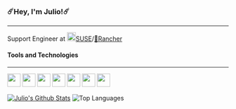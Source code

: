 ### ☄️Hey, I'm Julio!☄️ 
---
Support Engineer at [<img src="https://cdn.jsdelivr.net/gh/devicons/devicon/icons/opensuse/opensuse-original.svg" width="20" height="20"/>SUSE](https://suse.com)/[🐂Rancher](https://rancher.com)

#### Tools and Technologies
---
<img src="https://cdn.jsdelivr.net/gh/devicons/devicon/icons/kubernetes/kubernetes-plain.svg" width="30" height="30"/> <img src="https://cdn.jsdelivr.net/gh/devicons/devicon/icons/k3s/k3s-original.svg" width="30" height="30"/> <img src="https://cdn.jsdelivr.net/gh/devicons/devicon/icons/go/go-original.svg" width="30" height="30"/> <img src="https://cdn.jsdelivr.net/gh/devicons/devicon/icons/terraform/terraform-original.svg" width="30" height="30"/> <img src="https://cdn.jsdelivr.net/gh/devicons/devicon/icons/python/python-original.svg" width="30" height="30"/> <img src="https://cdn.jsdelivr.net/gh/devicons/devicon/icons/bash/bash-original.svg" width="30" height="30"/> <img src="https://cdn.jsdelivr.net/gh/devicons/devicon/icons/docker/docker-plain.svg" width="30" height="30"/>





[![Julio's Github Stats](https://github-readme-stats.vercel.app/api?username=VltraHeaven&show_icons=true&theme=dracula)](https://github.com/anuraghazra/github-readme-stats)
![Top Languages](https://github-readme-stats.vercel.app/api/top-langs/?username=VltraHeaven&theme=dracula&hide=javascript,html,css&langs_count=8&layout=compact)

<!--
**VltraHeaven/VltraHeaven** is a ✨ _special_ ✨ repository because its `README.md` (this file) appears on your GitHub profile.

Here are some ideas to get you started:

- 🔭 I’m currently working on ...
- 🌱 I’m currently learning ...
- 👯 I’m looking to collaborate on ...
- 🤔 I’m looking for help with ...
- 💬 Ask me about ...
- 📫 How to reach me: ...
- 😄 Pronouns: ...
- ⚡ Fun fact: ...
-->

